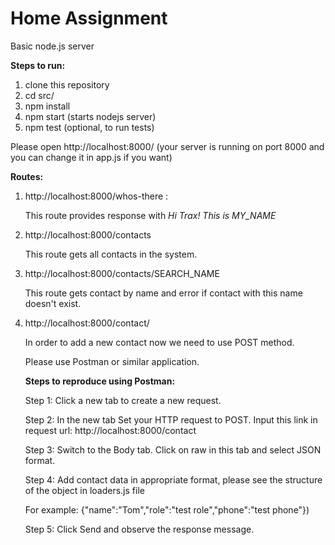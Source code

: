 # Home Assignment
Basic node.js server

<b>Steps to run: </b>
1. clone this repository
2. cd src/
3. npm install
4. npm start (starts nodejs server)
5. npm test (optional, to run tests)


Please open http://localhost:8000/ (your server is running on port 8000 and you can change it in app.js if you want)

<b>Routes:</b>

<ol>
  <li>http://localhost:8000/whos-there : 
  
  This route provides response with <i> Hi Trax! This is MY_NAME </i>

  </li>
  <li>http://localhost:8000/contacts

  This route gets all contacts in the system.
  </li>
  
  <li>http://localhost:8000/contacts/SEARCH_NAME
  
  This route gets contact by name and error if contact with this name doesn't exist. 

  </li>
    <li>http://localhost:8000/contact/
    
  In order to add a new contact now we need to use POST method. 
  
  Please use Postman or similar application.
  
  <b> Steps to reproduce using Postman: </b>
  
  Step 1: Click a new tab to create a new request.

  Step 2: In the new tab
  Set your HTTP request to POST.
  Input this link in request url: http://localhost:8000/contact

  Step 3: Switch to the Body tab. Click on raw in this tab and select JSON format. 
  
  Step 4: Add contact data in appropriate format, please see the structure of the object in loaders.js file
  
  For example: {"name":"Tom","role":"test role","phone":"test phone"})
  
  Step 5: Click Send and observe the response message. 
  
  </li>
</ol> 


  
  
